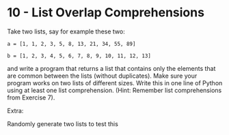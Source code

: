 
# 10 - List Overlap Comprehensions

Take two lists, say for example these two:

`a = [1, 1, 2, 3, 5, 8, 13, 21, 34, 55, 89]`

`b = [1, 2, 3, 4, 5, 6, 7, 8, 9, 10, 11, 12, 13]`

and write a program that returns a list that contains only the elements that are common between the lists (without duplicates). Make sure your program works on two lists of different sizes. Write this in one line of Python using at least one list comprehension. (Hint: Remember list comprehensions from Exercise 7).

Extra:

Randomly generate two lists to test this
